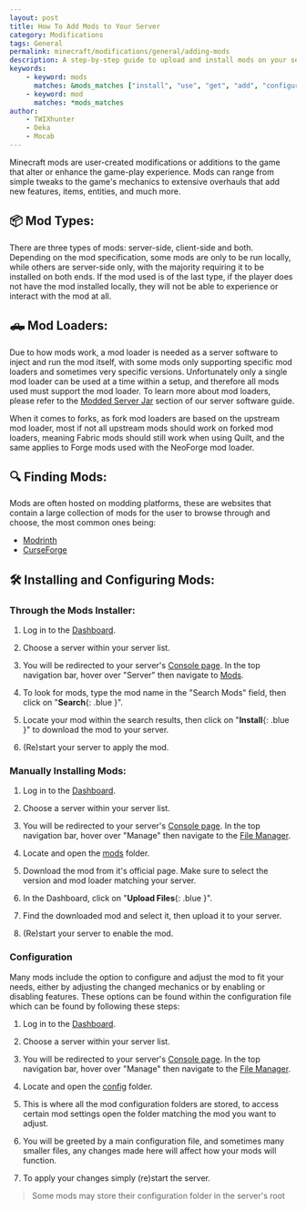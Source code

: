 ```yaml
---
layout: post
title: How To Add Mods to Your Server
category: Modifications
tags: General
permalink: minecraft/modifications/general/adding-mods
description: A step-by-step guide to upload and install mods on your server.
keywords:
    - keyword: mods
      matches: &mods_matches ["install", "use", "get", "add", "configure", "load", "put", "upload"]
    - keyword: mod
      matches: *mods_matches
author:
    - TWIXhunter
    - Deka
    - Mocab
---
```


Minecraft mods are user-created modifications or additions to the game that alter or enhance the game-play experience. Mods can range from simple tweaks to the game's mechanics to extensive overhauls that add new features, items, entities, and much more.

## :package: Mod Types:

There are three types of mods: server-side, client-side and both. Depending on the mod specification, some mods are only to be run locally, while others are server-side only, with the majority requiring it to be installed on both ends. If the mod used is of the last type, if the player does not have the mod installed locally, they will not be able to experience or interact with the mod at all.

## :pickup_truck: Mod Loaders:

Due to how mods work, a mod loader is needed as a server software to inject and run the mod itself, with some mods only supporting specific mod loaders and sometimes very specific versions. Unfortunately only a single mod loader can be used at a time within a setup, and therefore all mods used must support the mod loader. To learn more about mod loaders, please refer to the [Modded Server Jar](/minecraft/java/general/server-software#modded-server-jars) section of our server software guide.

When it comes to forks, as fork mod loaders are based on the upstream mod loader, most if not all upstream mods should work on forked mod loaders, meaning Fabric mods should still work when using Quilt, and the same applies to Forge mods used with the NeoForge mod loader.

## :mag: Finding Mods:

Mods are often hosted on modding platforms, these are websites that contain a large collection of mods for the user to browse through and choose, the most common ones being:

-   [Modrinth](https://modrinth.com/mods)
-   [CurseForge](https://www.curseforge.com/minecraft/search)

## :hammer_and_wrench: Installing and Configuring Mods:

### Through the Mods Installer:

1. Log in to the [Dashboard](https://client.falixnodes.net/).

2. Choose a server within your server list.

3. You will be redirected to your server's [Console page](https://client.falixnodes.net/server/console). In the top navigation bar, hover over "Server" then navigate to [Mods](https://client.falixnodes.net/server/mods).

4. To look for mods, type the mod name in the "Search Mods" field, then click on "**Search**{: .blue }".

5. Locate your mod within the search results, then click on "**Install**{: .blue }" to download the mod to your server.

6. (Re)start your server to apply the mod.

### Manually Installing Mods:

1. Log in to the [Dashboard](https://client.falixnodes.net/).

2. Choose a server within your server list.

3. You will be redirected to your server's [Console page](https://client.falixnodes.net/server/console). In the top navigation bar, hover over "Manage" then navigate to the [File Manager](https://client.falixnodes.net/server/filemanager).

4. Locate and open the [mods](https://client.falixnodes.net/server/filemanager?dir=/mods/) folder.

5. Download the mod from it's official page. Make sure to select the version and mod loader matching your server.

6. In the Dashboard, click on "**Upload Files**{: .blue }".

7. Find the downloaded mod and select it, then upload it to your server.

8. (Re)start your server to enable the mod.

### Configuration

Many mods include the option to configure and adjust the mod to fit your needs, either by adjusting the changed mechanics or by enabling or disabling features. These options can be found within the configuration file which can be found by following these steps:

1. Log in to the [Dashboard](https://client.falixnodes.net/).

2. Choose a server within your server list.

3. You will be redirected to your server's [Console page](https://client.falixnodes.net/server/console). In the top navigation bar, hover over "Manage" then navigate to the [File Manager](https://client.falixnodes.net/server/filemanager).

4. Locate and open the [config](https://client.falixnodes.net/server/filemanager?dir=/config/) folder.

5. This is where all the mod configuration folders are stored, to access certain mod settings open the folder matching the mod you want to adjust.

6. You will be greeted by a main configuration file, and sometimes many smaller files, any changes made here will affect how your mods will function.

7. To apply your changes simply (re)start the server.

> Some mods may store their configuration folder in the server's root
